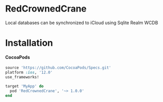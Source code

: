# RedCrownedCrane
Local databases can be synchronized to iCloud using Sqlite Realm WCDB


# Installation

#### CocoaPods

```ruby
source 'https://github.com/CocoaPods/Specs.git'
platform :ios, '12.0'
use_frameworks!

target 'MyApp' do
  pod 'RedCrownedCrane', '~> 1.0.0'
end
```